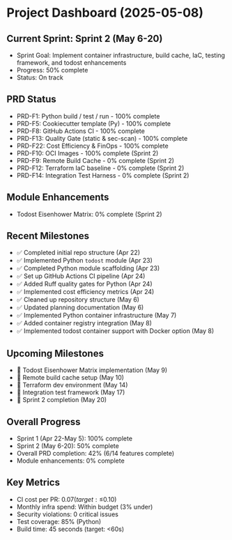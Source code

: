 # Project Dashboard (2025-05-08)

## Current Sprint: Sprint 2 (May 6-20)
- Sprint Goal: Implement container infrastructure, build cache, IaC, testing framework, and todost enhancements
- Progress: 50% complete 
- Status: On track

## PRD Status
- PRD-F1: Python build / test / run - 100% complete
- PRD-F5: Cookiecutter template (Py) - 100% complete
- PRD-F8: GitHub Actions CI - 100% complete
- PRD-F13: Quality Gate (static & sec-scan) - 100% complete
- PRD-F22: Cost Efficiency & FinOps - 100% complete
- PRD-F10: OCI Images - 100% complete (Sprint 2)
- PRD-F9: Remote Build Cache - 0% complete (Sprint 2)
- PRD-F12: Terraform IaC baseline - 0% complete (Sprint 2)
- PRD-F14: Integration Test Harness - 0% complete (Sprint 2)

## Module Enhancements
- Todost Eisenhower Matrix: 0% complete (Sprint 2)

## Recent Milestones
- ✅ Completed initial repo structure (Apr 22)
- ✅ Implemented Python `todost` module (Apr 23)
- ✅ Completed Python module scaffolding (Apr 23)
- ✅ Set up GitHub Actions CI pipeline (Apr 24)
- ✅ Added Ruff quality gates for Python (Apr 24)
- ✅ Implemented cost efficiency metrics (Apr 24)
- ✅ Cleaned up repository structure (May 6)
- ✅ Updated planning documentation (May 6)
- ✅ Implemented Python container infrastructure (May 7)
- ✅ Added container registry integration (May 8)
- ✅ Implemented todost container support with Docker option (May 8)

## Upcoming Milestones
- 🔄 Todost Eisenhower Matrix implementation (May 9)
- 🔄 Remote build cache setup (May 10)
- 🔄 Terraform dev environment (May 14)
- 🔄 Integration test framework (May 17)
- 🔄 Sprint 2 completion (May 20)

## Overall Progress
- Sprint 1 (Apr 22-May 5): 100% complete
- Sprint 2 (May 6-20): 50% complete
- Overall PRD completion: 42% (6/14 features complete)
- Module enhancements: 0% complete

## Key Metrics
- CI cost per PR: $0.07 (target: ≤$0.10)
- Monthly infra spend: Within budget (3% under)
- Security violations: 0 critical issues
- Test coverage: 85% (Python)
- Build time: 45 seconds (target: <60s)